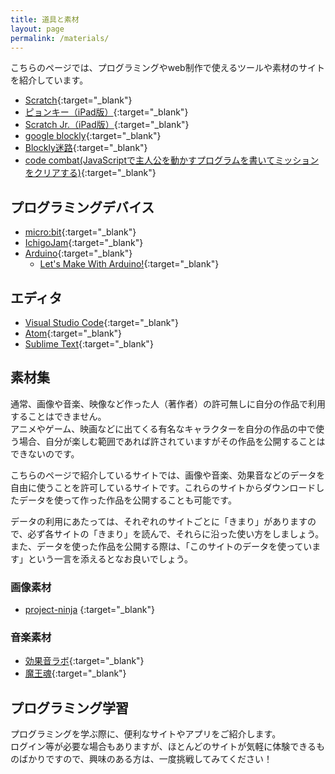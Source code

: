 ```yaml
---
title: 道具と素材
layout: page
permalink: /materials/
---
```

こちらのページでは、プログラミングやweb制作で使えるツールや素材のサイトを紹介しています。

- [Scratch](http://scratch.mit.edu){:target="_blank"}
- [ピョンキー（iPad版）](https://itunes.apple.com/jp/app/pyonki/id905012686?mt=8){:target="_blank"}
- [Scratch Jr.（iPad版）](https://itunes.apple.com/us/app/scratchjr/id895485086?ls=1&amp;mt=8){:target="_blank"}
- [google blockly](http://code.google.com/p/blockly/){:target="_blank"}
-	[Blockly迷路](https://blockly-games.appspot.com/maze?lang=ja){:target="_blank"}
- [code combat(JavaScriptで主人公を動かすプログラムを書いてミッションをクリアする)](http://codecombat.com){:target="_blank"}

## プログラミングデバイス
- [micro:bit](https://microbit.org){:target="_blank"}
- [IchigoJam](http://ichigojam.net/){:target="_blank"}
- [Arduino](http://www.arduino.cc/){:target="_blank"}
    - [Let's Make With Arduino!](http://lets.makewitharduino.com/){:target="_blank"}

## エディタ
- [Visual Studio Code](https://azure.microsoft.com/ja-jp/products/visual-studio-code/){:target="_blank"}
- [Atom](https://atom.io/){:target="_blank"}
- [Sublime Text](https://www.sublimetext.com/){:target="_blank"}

## 素材集
通常、画像や音楽、映像など作った人（著作者）の許可無しに自分の作品で利用することはできません。  
アニメやゲーム、映画などに出てくる有名なキャラクターを自分の作品の中で使う場合、自分が楽しむ範囲であれば許されていますがその作品を公開することはできないのです。

こちらのページで紹介しているサイトでは、画像や音楽、効果音などのデータを自由に使うことを許可しているサイトです。これらのサイトからダウンロードしたデータを使って作った作品を公開することも可能です。

データの利用にあたっては、それぞれのサイトごとに「きまり」がありますので、必ず各サイトの「きまり」を読んで、それらに沿った使い方をしましょう。また、データを使った作品を公開する際は、「このサイトのデータを使っています」という一言を添えるとなお良いでしょう。

### 画像素材
- [project-ninja](https://github.com/spicagraph/project-ninja) {:target="_blank"}

### 音楽素材
- [効果音ラボ](http://soundeffect-lab.info/){:target="_blank"}
- [魔王魂](http://maoudamashii.jokersounds.com/){:target="_blank"}

## プログラミング学習
プログラミングを学ぶ際に、便利なサイトやアプリをご紹介します。  
ログイン等が必要な場合もありますが、ほとんどのサイトが気軽に体験できるものばかりですので、興味のある方は、一度挑戦してみてください！

